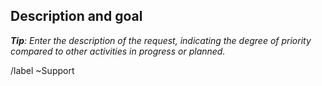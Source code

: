 ## Description and goal

_**Tip**: Enter the description of the request, indicating the degree of priority compared to other activities in progress or planned._

/label ~Support
